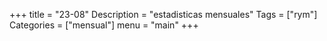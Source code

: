 +++
title = "23-08" 
Description = "estadisticas mensuales"
Tags = ["rym"]
Categories = ["mensual"]
menu = "main"
+++

<!--more-->
